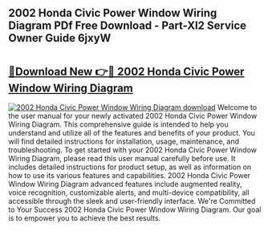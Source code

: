 ## 2002 Honda Civic Power Window Wiring Diagram PDf Free Download - Part-XI2 Service Owner Guide 6jxyW

# <h2><a href="http://dfsoriq.blite.top/?on=2002+Honda+Civic+Power+Window+Wiring+Diagram">🔗Download New 👉🔴 2002 Honda Civic Power Window Wiring Diagram</a></h2>

[![2002 Honda Civic Power Window Wiring Diagram download](https://i.imgur.com/lujVjoI.png)](http://dfsoriq.blite.top/?on=2002+Honda+Civic+Power+Window+Wiring+Diagram)
Welcome to the user manual for your newly activated 2002 Honda Civic Power Window Wiring Diagram. This comprehensive guide is intended to help you understand and utilize all of the features and benefits of your product. You will find detailed instructions for installation, usage, maintenance, and troubleshooting. To get started with your 2002 Honda Civic Power Window Wiring Diagram, please read this user manual carefully before use. It includes detailed instructions for product setup, as well as information on how to use its various features and capabilities. 2002 Honda Civic Power Window Wiring Diagram advanced features include augmented reality, voice recognition, customizable alerts, and multi-device compatibility, all accessible through the sleek and user-friendly interface. We're Committed to Your Success 2002 Honda Civic Power Window Wiring Diagram. Our goal is to empower you to achieve the best results.
